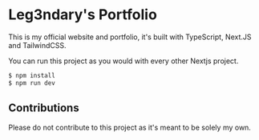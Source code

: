 # Leg3ndary's Portfolio

This is my official website and portfolio, it's built with TypeScript, Next.JS and TailwindCSS.

You can run this project as you would with every other Nextjs project.

```bash
$ npm install
$ npm run dev
```

## Contributions

Please do not contribute to this project as it's meant to be solely my own.
